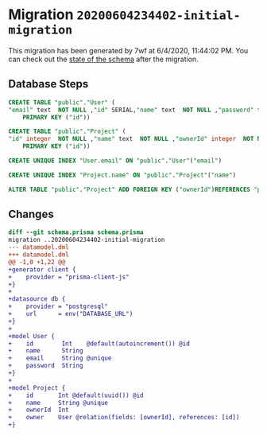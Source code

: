 # Migration `20200604234402-initial-migration`

This migration has been generated by 7wf at 6/4/2020, 11:44:02 PM.
You can check out the [state of the schema](./schema.prisma) after the migration.

## Database Steps

```sql
CREATE TABLE "public"."User" (
"email" text  NOT NULL ,"id" SERIAL,"name" text  NOT NULL ,"password" text  NOT NULL ,
    PRIMARY KEY ("id"))

CREATE TABLE "public"."Project" (
"id" integer  NOT NULL ,"name" text  NOT NULL ,"ownerId" integer  NOT NULL ,
    PRIMARY KEY ("id"))

CREATE UNIQUE INDEX "User.email" ON "public"."User"("email")

CREATE UNIQUE INDEX "Project.name" ON "public"."Project"("name")

ALTER TABLE "public"."Project" ADD FOREIGN KEY ("ownerId")REFERENCES "public"."User"("id") ON DELETE CASCADE  ON UPDATE CASCADE
```

## Changes

```diff
diff --git schema.prisma schema.prisma
migration ..20200604234402-initial-migration
--- datamodel.dml
+++ datamodel.dml
@@ -1,0 +1,22 @@
+generator client {
+    provider = "prisma-client-js"
+}
+
+datasource db {
+    provider = "postgresql"
+    url      = env("DATABASE_URL")
+}
+
+model User {
+    id        Int    @default(autoincrement()) @id
+    name      String
+    email     String @unique
+    password  String
+}
+
+model Project {
+    id       Int @default(uuid()) @id
+    name     String @unique
+    ownerId  Int
+    owner    User @relation(fields: [ownerId], references: [id])
+}
```


